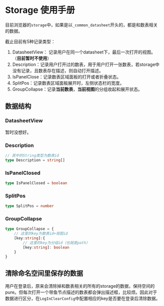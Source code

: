 # Storage 使用手册

目前浏览器的`storage`中，如果是以`_common_datasheet`开头的，都是和数表相关的数据。

截止目前有5种记录类型：

1. DatasheetView： 记录用户在同一个datasheet下，最后一次打开的视图。（**目前暂时不使用**）
2. Description：记录用户打开过的数表，用于用户打开一张数表，若storage中没有记录，且数表存在描述，则自动打开描述。
3. IsPanelClose：记录数表区域面板的打开或者折叠状态。
4. SplitPos：记录数表区域面板展开时，左侧状态栏的宽度。
5. GroupCollapse：记录**当前数表**，**当前视图**的分组收起和展开状态。


## 数据结构

### DatasheetView
暂时没想好。

### Description
```ts
// 其中的String类型为数表id
type Description = string[]
```

### IsPanelClosed
```ts
type IsPanelClosed = boolean
```

### SplitPos
```ts
type SplitPos = number
```

### GroupCollapse
```ts
type GroupCollapse = {
    // 这里的key为数表id+视图id
    [key:string]:{
        // 这里的key为分组id（也就是path）
        [key:string]: boolean
    }
}
```

## 清除命名空间里保存的数据

用户在登录后，原来会清除掉和数表相关的所有的storage的数据，保持空间的pure。但每次打开一个带鱼节点描述的数表都会弹出描述框，比较烦。因此对于数据进行区分，在`LogInClearConfig`中配置相应的key是否要在登录后清除数据。